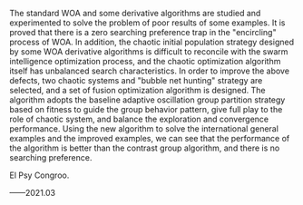 The standard WOA and some derivative algorithms are studied and experimented to solve the problem of poor results of some examples. It is proved that there is a zero searching preference trap in the "encircling" process of WOA. In addition, the chaotic initial population strategy designed by some WOA derivative algorithms is difficult to reconcile with the swarm intelligence optimization process, and the chaotic optimization algorithm itself has unbalanced search characteristics. In order to improve the above defects, two chaotic systems and "bubble net hunting" strategy are selected, and a set of fusion optimization algorithm is designed. The algorithm adopts the baseline adaptive oscillation group partition strategy based on fitness to guide the group behavior pattern, give full play to the role of chaotic system, and balance the exploration and convergence performance. Using the new algorithm to solve the international general examples and the improved examples, we can see that the performance of the algorithm is better than the contrast group algorithm, and there is no searching preference. 

El Psy Congroo.

——2021.03
